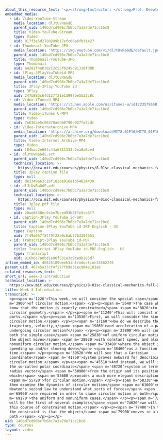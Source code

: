 ```yaml
---
about_this_resource_text: '<p><strong>Instructor: </strong>Prof. Deepto Chakrabarty</p>'
embedded_media:
  - id: Video-YouTube-Stream
    media_location: dlJtUvRaGdE
    parent_uid: 140bd7cd906c7b6bc7a3a7de71cc1bc8
    title: Video-YouTube-Stream
    type: Video
    uid: 017f3e5d2780989b17efc06a6fb31427
  - id: Thumbnail-YouTube-JPG
    media_location: 'https://img.youtube.com/vi/dlJtUvRaGdE/default.jpg'
    parent_uid: 140bd7cd906c7b6bc7a3a7de71cc1bc8
    title: Thumbnail-YouTube-JPG
    type: Thumbnail
    uid: a4281f4a030212c55f0245d91318fd8b
  - id: 3Play-3PlayYouTubeid-MP4
    media_location: dlJtUvRaGdE
    parent_uid: 140bd7cd906c7b6bc7a3a7de71cc1bc8
    title: 3Play-3Play YouTube id
    type: 3Play
    uid: 247b885c64d127f21e1d997be5532c8c
  - id: Video-iTunesU-MP4
    media_location: 'https://itunes.apple.com/us/itunes-u/id1223579658'
    parent_uid: 140bd7cd906c7b6bc7a3a7de71cc1bc8
    title: Video-iTunes U-MP4
    type: Video
    uid: 7e63dae5c06478addb0796d927fe5cdc
  - id: Video-InternetArchive-MP4
    media_location: 'https://archive.org/download/MIT8.01F16/MIT8_01F16_W03Intro_360p.mp4'
    parent_uid: 140bd7cd906c7b6bc7a3a7de71cc1bc8
    title: Video-Internet Archive-MP4
    type: Video
    uid: f84bac2e60fc44a6311333c2ea0a6ce4
  - id: dlJtUvRaGdE.srt
    parent_uid: 140bd7cd906c7b6bc7a3a7de71cc1bc8
    technical_location: >-
      https://ocw.mit.edu/courses/physics/8-01sc-classical-mechanics-fall-2016/week-3-circular-motion/week-3-introduction/week-3-introduction/dlJtUvRaGdE.srt
    title: 3play caption file
    type: null
    uid: de1349a63c16f182de916e1b54624439
  - id: dlJtUvRaGdE.pdf
    parent_uid: 140bd7cd906c7b6bc7a3a7de71cc1bc8
    technical_location: >-
      https://ocw.mit.edu/courses/physics/8-01sc-classical-mechanics-fall-2016/week-3-circular-motion/week-3-introduction/week-3-introduction/dlJtUvRaGdE.pdf
    title: 3play pdf file
    type: null
    uid: 20ae8438ec9cbe7bced93b8ffe5ce6f7
  - id: Caption-3Play YouTube id-SRT
    parent_uid: 140bd7cd906c7b6bc7a3a7de71cc1bc8
    title: Caption-3Play YouTube id-SRT-English - US
    type: Caption
    uid: 7f49a657f84f9f22e9c6ab77b3354651
  - id: Transcript-3Play YouTube id-PDF
    parent_uid: 140bd7cd906c7b6bc7a3a7de71cc1bc8
    title: Transcript-3Play YouTube id-PDF-English - US
    type: Transcript
    uid: 916b6c7a0bd1e06f531e3c9ce9b285d7
inline_embed_id: 46626189week3introduction33662295
parent_uid: 467e5a37cf4f277fb9e31ec984e101a8
related_resources_text: ''
short_url: week-3-introduction
technical_location: >-
  https://ocw.mit.edu/courses/physics/8-01sc-classical-mechanics-fall-2016/week-3-circular-motion/week-3-introduction/week-3-introduction
title: Week 3 Introduction
transcript: >-
  <p><span m='1220'>This week, we will consider the special case</span> <span
  m='3900'>of circular motion.</span> </p><p><span m='5640'>The case where we
  know that the motion is exactly constrained</span> <span m='8820'>to have a
  circular geometry.</span> </p><p><span m='11240'>This will consist of two
  parts.</span> </p><p><span m='13530'>First, we will consider the kinematics of
  circular motion.</span> </p><p><span m='17160'>How do we describe the
  trajectory, velocity,</span> <span m='19860'>and acceleration of a particle
  undergoing circular motion?</span> </p><p><span m='23890'>We will consider
  both the simple case</span> <span m='25830'>of uniform circular motion, where
  the object moves</span> <span m='28920'>with constant speed, and also
  nonuniform circular motion,</span> <span m='33480'>where the object is
  speeding up and/or slowing down</span> <span m='36460'>as a function of
  time.</span> </p><p><span m='39520'>We will see that a Cartesian
  coordinate</span> <span m='41750'>system proves awkward for describing
  circular motion.</span> </p><p><span m='45510'>And instead, we will introduce
  the so-called polar coordinate</span> <span m='48720'>system in terms of the
  radius vector</span> <span m='50900'>from the origin and its position angle,
  which</span> <span m='53600'>provides a much more elegant description</span>
  <span m='55720'>for circular motion.</span> </p><p><span m='58330'>We will
  then examine the dynamics of circular motion</span> <span m='61600'>using
  Newton's second law to understand what sorts of forces</span> <span
  m='65960'>are required in order to cause circular motion in both</span> <span
  m='69170'>the uniform and nonuniform cases.</span> </p><p><span m='72539'>This
  will be the first of several examples</span> <span m='74620'>we will see in
  this course of constrained motion.</span> </p><p><span m='77400'>In this case,
  the constraint is that the object</span> <span m='79900'>moves in a circular
  path.</span> </p><p></p>
uid: 140bd7cd906c7b6bc7a3a7de71cc1bc8
type: courses
layout: video
---
```

